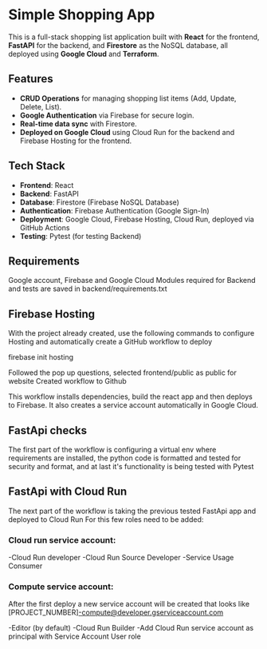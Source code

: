 # Simple Shopping App

This is a full-stack shopping list application built with **React** for the frontend, **FastAPI** for the backend, and **Firestore** as the NoSQL database, all deployed using **Google Cloud** and **Terraform**.

## Features

- **CRUD Operations** for managing shopping list items (Add, Update, Delete, List).
- **Google Authentication** via Firebase for secure login.
- **Real-time data sync** with Firestore.
- **Deployed on Google Cloud** using Cloud Run for the backend and Firebase Hosting for the frontend.
  
## Tech Stack

- **Frontend**: React
- **Backend**: FastAPI
- **Database**: Firestore (Firebase NoSQL Database)
- **Authentication**: Firebase Authentication (Google Sign-In)
- **Deployment**: Google Cloud, Firebase Hosting, Cloud Run, deployed via GitHub Actions
- **Testing**: Pytest (for testing Backend)

## Requirements

Google account, Firebase and Google Cloud
Modules required for Backend and tests are saved in backend/requirements.txt

## Firebase Hosting

With the project already created, use the following commands to configure Hosting and automatically create a GitHub workflow to deploy

firebase init hosting

Followed the pop up questions, selected frontend/public as public for website
Created workflow to Github

This workflow installs dependencies, build the react app and then deploys to Firebase.
It also creates a service account automatically in Google Cloud.

## FastApi checks

The first part of the workflow is configuring a virtual env where requirements are installed, the python code is formatted and tested for security and format, and at last it's functionality is being tested with Pytest

## FastApi with Cloud Run

The next part of the workflow is taking the previous tested FastApi app and deployed to Cloud Run
For this few roles need to be added:

### Cloud run service account:
-Cloud Run developer
-Cloud Run Source Developer
-Service Usage Consumer

### Compute service account:
After the first deploy a new service account will be created that looks like
[PROJECT_NUMBER]-compute@developer.gserviceaccount.com

-Editor (by default)
-Cloud Run Builder
-Add Cloud Run service account as principal with Service Account User role









